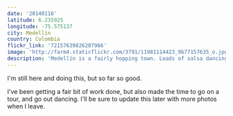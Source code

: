 ```yaml
---
date: '20140116'
latitude: 6.235925
longitude: -75.575137
city: Medellín
country: Colombia
flickr_link: '72157639826207966'
image: 'http://farm4.staticflickr.com/3791/11981114423_9b77157635_o.jpg'
description: 'Medellín is a fairly hopping town. Loads of salsa dancing, and clubs, juxataposed with churches and art.'
---
```

I'm still here and doing this, but so far so good.

I've been getting a fair bit of work done, but also made the time to go on a tour, and go out dancing. I'll be sure to update this later with more photos when I leave.

